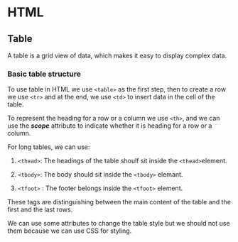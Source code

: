 # HTML

## Table

A table is a grid view of data, which makes it easy to display complex data.

### Basic table structure

To use table in HTML we use `<table>` as the first step, then to create a row we use `<tr>` and at the end, we use `<td>` to insert data in the cell of the table.

To represent the heading for a row or a column we use `<th>`, and we can use the ***scope*** attribute to indicate whether it is heading for a row or a column.

For long tables, we can use:

1) `<thead>`: The headings of the table shoulf sit inside the `<thead>`element.

2) `<tbody>`: The body should sit inside the `<tbody>` elemant.

3) `<tfoot>` : The footer belongs inside the `<tfoot>` element.

These tags are distinguishing between the main content of the table and the first and the last rows.

We can use some attributes to change the table style but we should not use them because we can use CSS for styling.